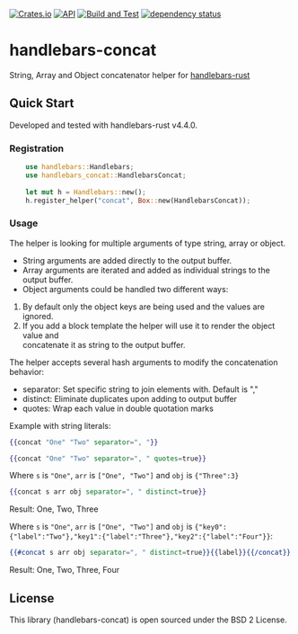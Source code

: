 [![Crates.io](https://img.shields.io/crates/v/handlebars-concat?color=4d76ae)](https://crates.io/crates/handlebars-concat)
[![API](https://docs.rs/handlebars-concat/badge.svg)](https://docs.rs/handlebars-concat)
[![Build and Test](https://github.com/iganev/handlebars-concat/actions/workflows/rust.yml/badge.svg)](https://github.com/iganev/handlebars-concat/actions/workflows/rust.yml)
[![dependency status](https://deps.rs/repo/github/iganev/handlebars-concat/status.svg)](https://deps.rs/repo/github/iganev/handlebars-concat)

# handlebars-concat
String, Array and Object concatenator helper for [handlebars-rust](https://github.com/sunng87/handlebars-rust)

## Quick Start

Developed and tested with handlebars-rust v4.4.0.

### Registration

```rust
    use handlebars::Handlebars;
    use handlebars_concat::HandlebarsConcat;
    
    let mut h = Handlebars::new();
    h.register_helper("concat", Box::new(HandlebarsConcat));
```

### Usage

The helper is looking for multiple arguments of type string, array or object.
- String arguments are added directly to the output buffer.
- Array arguments are iterated and added as individual strings to the output buffer.
- Object arguments could be handled two different ways:
1. By default only the object keys are being used and the values are ignored.
2. If you add a block template the helper will use it to render the object value and  
concatenate it as string to the output buffer.

The helper accepts several hash arguments to modify the concatenation behavior:
- separator: Set specific string to join elements with. Default is ","
- distinct: Eliminate duplicates upon adding to output buffer
- quotes: Wrap each value in double quotation marks

Example with string literals:

```handlebars
{{concat "One" "Two" separator=", "}}
```

```handlebars
{{concat "One" "Two" separator=", " quotes=true}}
```

Where `s` is `"One"`, `arr` is `["One", "Two"]` and `obj` is `{"Three":3}`

```handlebars
{{concat s arr obj separator=", " distinct=true}}
```

Result: One, Two, Three

Where `s` is `"One"`, `arr` is `["One", "Two"]` and `obj` is `{"key0":{"label":"Two"},"key1":{"label":"Three"},"key2":{"label":"Four"}}`:

```handlebars
{{#concat s arr obj separator=", " distinct=true}}{{label}}{{/concat}}
```

Result: One, Two, Three, Four

## License

This library (handlebars-concat) is open sourced under the BSD 2 License.  
